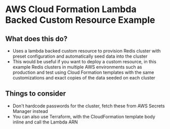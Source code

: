 # AWS Cloud Formation Lambda Backed Custom Resource Example

## What does this do? 

- Uses a lambda backed custom resource to provision Redis cluster with preset configuration and automatically seed data into the cluster
- This would be useful if you want to deploy a custom resource, in this example Redis clusters in multiple AWS environments such as production and test using Cloud Formation templates with the same customizations and exact copies of the data seeded on each cluster

## Things to consider 

- Don't hardcode passwords for the cluster, fetch these from AWS Secrets Manager instead 
- You can also use Terraform, with the CloudFormation template body inline and call the Lambda ARN
